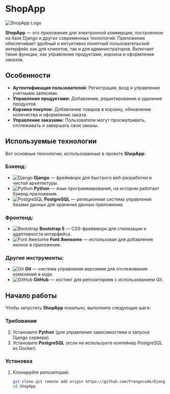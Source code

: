 # ShopApp

![ShopApp Logo](https://skillicons.dev/icons?i=python,django,postgresql,git,github,bootstrap)

**ShopApp** — это приложение для электронной коммерции, построенное на базе Django и других современных технологий. Приложение обеспечивает удобный и интуитивно понятный пользовательский интерфейс как для клиентов, так и для администраторов. Включает такие функции, как управление продуктами, корзина и оформление заказов.

## Особенности

- **Аутентификация пользователей:** Регистрация, вход и управление учетными записями.
- **Управление продуктами:** Добавление, редактирование и удаление продуктов.
- **Корзина покупок:** Добавление товаров в корзину, обновление количества и оформление заказа.
- **Управление заказами:** Пользователи могут просматривать, отслеживать и завершать свои заказы.

## Используемые технологии

Вот основные технологии, использованные в проекте **ShopApp**:

### Бэкенд:
- ![Django](https://skillicons.dev/icons?i=django) **Django** — фреймворк для быстрого веб-разработки и чистой архитектуры.
- ![Python](https://skillicons.dev/icons?i=python) **Python** — язык программирования, на котором работает бэкенд приложения.
- ![PostgreSQL](https://skillicons.dev/icons?i=postgresql) **PostgreSQL** — реляционная система управления базами данных для хранения данных приложения.

### Фронтенд:
- ![Bootstrap](https://skillicons.dev/icons?i=bootstrap) **Bootstrap 5** — CSS-фреймворк для стилизации и адаптивности интерфейса.
- ![Font Awesome](https://skillicons.dev/icons?i=fontawesome) **Font Awesome** — использован для добавления иконок в приложение.

### Другие инструменты:
- ![Git](https://skillicons.dev/icons?i=git) **Git** — система управления версиями для отслеживания изменений в коде.
- ![GitHub](https://skillicons.dev/icons?i=github) **GitHub** — хостинг для репозиториев с использованием Git.

## Начало работы

Чтобы запустить **ShopApp** локально, выполните следующие шаги:

### Требования

2. Установите **Python** (для управления зависимостями и запуска Django сервера).
3. Установите **PostgreSQL** (если не используете контейнер PostgreSQL из Docker).

### Установка

1. Клонируйте репозиторий:
   ```bash
   git clone git remote add origin https://github.com/Frengocode/Django-Shop-App.git
   cd ShopApp
